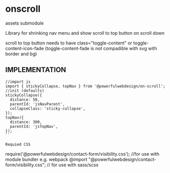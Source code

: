 # onscroll
assets submodule


Library for shrinking nav menu and show scroll to top button on scroll down 


scroll to top button needs to have class="toggle-content" or toggle-content-icon-fade (toggle-content-fade is not compadible with svg with border and bg)

## IMPLEMENTATION


```
//import js
import { stickyCollapse, topNav } from '@powerfulwebdesign/on-scroll';
//init (defaults)
stickyCollapse({
  distance: 50,
  parentId: 'jsNavParent',
  collapseClass: 'sticky-collapse',
});
topNav({
  distance: 300,
  parentId: 'jsTopNav',
});
``

Requied CSS
```
require('@powerfulwebdesign/contact-form/visibility.css');   //for use with module bundler e.g. webpack
@import "@powerfulwebdesign/contact-form/visibility.css";   // for use with sass/scss 

```

 
